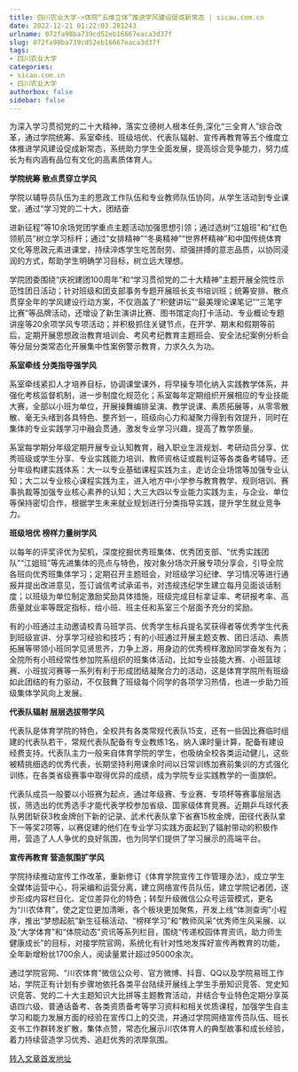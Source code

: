 ```yaml
---
title: 四川农业大学->体院“五维立体”推进学风建设促成新常态 | sicau.com.cn
date: 2022-12-21 01:22:03.281243
urlname: 072fa98ba739cd52eb16667eaca3d37f
slug: 072fa98ba739cd52eb16667eaca3d37f
tags: 
- 四川农业大学
categories:
- sicau.com.cn
- 四川农业大学
authorbox: false
sidebar: false
---
```

为深入学习贯彻党的二十大精神，落实立德树人根本任务,深化“三全育人”综合改革，通过学院统筹、系室牵线、班级培优、代表队辐射、宣传再教育等五个维度立体推进学风建设促成新常态，系统助力学生全面发展，提高综合竞争能力，努力成长为有内涵有品位有文化的高素质体育人。

**学院统筹 散点贯穿立学风**

学院以辅导员队伍为主的思政工作队伍和专业教师队伍协同，从学生活动到专业课堂，通过“学习党的二十大，团结奋
<!--more-->
进新征程”等10余场党团学重点主题活动加强思想引领；通过选树“江姐班”和“红色领航员”树立学习标杆；通过“女排精神”“冬奥精神”“世界杯精神”和中国传统体育文化等思政元素进课堂，持续淬炼学生吃苦耐劳、顽强拼搏的意志品质，以协同浸润的方式，帮助学生明确学习目标，树立远大理想。

学院团委围绕“庆祝建团100周年”和“学习贯彻党的二十大精神”主题开展全院性示范性团日活动；针对班级和团支部事务专题开展班长支书培训班；统筹安排、散点贯穿全年的学风建设行动方案，不仅涵盖了“积健讲坛”“最美理论课笔记”“三笔字比赛”等品牌活动，还增设了新生演讲比赛、图书馆定向打卡活动、专业概论专题讲座等20余项学风专项活动；并积极抓住关键节点，在开学、期末和假期等前后，定期开展思想政治教育培训会、考风考纪教育主题班会、安全法纪案例分析会等分层分类常态化开展集中性案例警示教育，力求久久为功。

**系室牵线 分类指导强学风**

系室牵线紧扣人才培养目标，协调课堂课外，将早操专项化纳入实践教学体系，并强化考核监督机制，进一步制度化规范化；系室每年定期组织开展相应的专业技能大赛，全部以小班为单位，开展操舞编排呈演、教学说课、素质拓展等，从零零散散、毫无头绪到各具特色、整齐划一，班级向心力和凝聚力得到有效提升，同时在集体的专业实践学习中融会贯通，激发专业学习兴趣，提高了教学质量。

系室每学期分年级定期开展专业认知教育，融入职业生涯规划、考研动员分享、优秀班级或学生分享、专业实践能力培训、教师资格证或裁判证等各类备考辅导。还分年级构建实践体系：大一以专业基础课程实践为主，走访企业场馆等加强专业认知；大二以专业核心课程实践为主，进入地方中小学参与教育教学、规则培训、赛事执裁等加强专业核心素养的认知；大三大四以专业能力实践为主，与企业、单位等保持密切合作，根据学生未来就业规划进行分类指导实践，提升学生就业竞争力。

**班级培优 榜样力量树学风**

以每年的评奖评优为契机，深度挖掘优秀班集体、优秀团支部、“优秀实践团队”“江姐班”等先进集体的亮点与特色，按对象分场次开展专项分享会，引导全院各班向优秀班集体学习；定期召开主题班会，对班级学习纪律、学习情况等进行通报并提出改进意见，签订诚信考试承诺书，对违规违纪学生建立每月见面谈话制度；以班级为单位制定激励奖励具体措施，班级完成目标拿证率、考研报考率、高质量就业率等既定指标，给小班、班主任和系室三个层面予充分的奖励。

有的小班通过主动邀请校青马班学员、优秀学生标兵提名奖获得者等优秀学生代表到班级宣讲、分享学习经验和技巧；有的小班通过开展主题支教、团日活动、素质拓展等带领小班同学见贤思齐，力争上游，用身边的优秀榜样激励同学奋发有为；全院所有小班经常性参加院系组织的班集体活动，比如专业技能大赛、小班篮球赛、小班拔河赛等一系列有利于形成团结凝聚合力的活动，这是体育学院所有班级如此团结的有力驱动，不仅鼓舞了班级每个同学的各项学习热情，也进一步助力班级集体学风向上发展。

**代表队辐射 层层选拔带学风**

代表队是体育学院的特色，全校共有各类常规代表队15支，还有一些因比赛临时组建的代表队若干，常规代表队配备有专业教练1名，纳入课时量计算，配备有建设经费支持。代表队主力一般来自体育学院的学生，也吸纳全校各类运动健儿，这些被精挑细选的优秀代表，长期坚持利用课余时间以日常训练加赛前集训的方式强化训练，在各类省级赛事中取得优异的成绩，成为学院专业实践教学的一面旗帜。

代表队成员一般要以小班赛为起点，通过年级赛、专业赛、专项杯等赛事层层选拔，筛选出的优秀选手才能代表学校参加省级、国家级体育竞赛。近期乒乓球代表队男团斩获3枚金牌创下新的记录、武术代表队拿下省赛15枚金牌，田径代表队拿下一等奖2项等，以赛促建的他们在专业学习实践方面起到了辐射带动的积极作用，营造了人人争优的良好氛围，也为同学们提供了学习展示的高端平台。

**宣传再教育 营造氛围扩学风**

学院持续推动宣传工作改革，重新修订《体育学院宣传工作管理办法》，成立学生全媒体运营中心，将采编和运营分离，建立网络宣传员队伍，建立学院记者团，逐步形成内容栏目化、定位差异化的特色；转型升级微信公众号运营模式，更名为“川农体育”，使之定位更加清晰，各个板块更加聚焦，开发上线“体测查询”小程序，推出“梦想起航”新生征稿活动、“榜样学习”和“教师风采”优秀师生风采展、以及“大学体育”和“体院动态”资讯等系列栏目，围绕“传递校园体育资讯，助力师生健康成长”的目标，对接学院官网，系统化有针对性地发挥好宣传再教育的功能，全年新增粉丝1700余人，阅读量累计超过95000余次。

通过学院官网、“川农体育”微信公众号、官方微博、抖音、QQ以及学院易班工作站，学院正有计划有步骤地依托各类平台陆续开展线上学生手册知识竞答、党史知识竞答、党的二十大主题知识大比拼等主题教育活动，并结合专业特色定期分享英语四六级、普通话备考、各类资质备考等学习资料和相关优质课程，加强学生自主学习和能力发展方面的经验在宣传口上的交流，并通过学院网络宣传员队伍、班长支书工作群转发扩散，集体点赞，常态化展示川农体育人的典型故事和成长经验，着力持续营造学习优秀、追赶优秀的浓厚氛围。



[转入文章首发地址](https://news.sicau.edu.cn/info/1078/70671.htm)